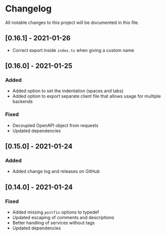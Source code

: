 # Changelog
All notable changes to this project will be documented in this file.

## [0.16.1] - 2021-01-26
- Correct export inside `index.ts` when giving a custom name

## [0.16.0] - 2021-01-25
### Added
- Added option to set the indentation (spaces and tabs)
- Added option to export separate client file that allows usage for multiple backends
### Fixed
- Decoupled OpenAPI object from requests
- Updated dependencies

## [0.15.0] - 2021-01-24
### Added
- Added change log and releases on GitHub

## [0.14.0] - 2021-01-24
### Fixed
- Added missing `postfix` options to typedef
- Updated escaping of comments and descriptions
- Better handling of services without tags
- Updated dependencies
